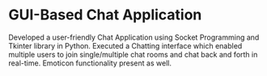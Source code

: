 # GUI-Based Chat Application
Developed a user-friendly Chat Application using Socket Programming and Tkinter library in Python. Executed a Chatting interface which enabled multiple users to join single/multiple chat rooms and chat back and forth in real-time. Emoticon functionality present as well.


